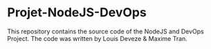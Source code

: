 # Projet-NodeJS-DevOps
This repository contains the source code of the NodeJS and DevOps Project. The code was written by Louis Deveze &amp; Maxime Tran.
